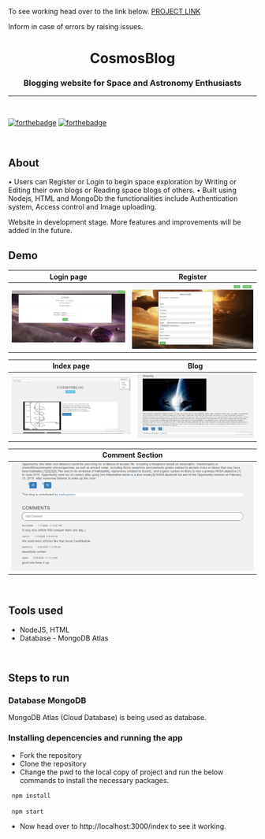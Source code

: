 To see working head over to the link below.
[PROJECT LINK](https://powerful-bastion-56431.herokuapp.com/index)

Inform in case of errors by raising issues.

<h1 align="center" >CosmosBlog</h1>
<h3 align="center"> Blogging website for Space and Astronomy Enthusiasts</h3>

<hr>

<br>

[![forthebadge](https://forthebadge.com/images/badges/uses-js.svg)](http://forthebadge.com)
[![forthebadge](https://forthebadge.com/images/badges/check-it-out.svg)](https://forthebadge.com)

<br>

## About
• Users can Register or Login to begin space exploration by Writing or Editing their own blogs or Reading space blogs of others.
• Built using Nodejs, HTML and MongoDb the functionalities include Authentication system, Access control and Image uploading.

Website in development stage. More features and improvements will be added in the future.

## Demo
|           Login page                           |              Register                     |
| -----------------------------------------------| ------------------------------------------|
| ![alt-text-1](./demo_images/login_page.PNG)    | ![alt-text-2](./demo_images/register.PNG) |


|           Index page                      |                Blog                       |
| ------------------------------------------|-------------------------------------------|
| ![alt-text-1](./demo_images/index.PNG)    | ![alt-text-2](./demo_images/blog_page.PNG)|


|           Comment Section                        | 
| -------------------------------------------------| 
| ![alt-text-1](./demo_images/comment_section.PNG) |

<br>

## Tools used
* NodeJS, HTML
* Database - MongoDB Atlas

<br>

## Steps to run

### Database MongoDB
MongoDB Atlas (Cloud Database) is being used as database.

### Installing depencencies and running the app

* Fork the repository
* Clone the repository  
* Change the pwd to the local copy of project and run the below commands to install the necessary packages.

```
 npm install

 npm start
```

* Now head over to http://localhost:3000/index to see it working.

<br>
